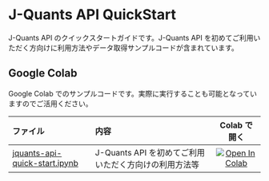# J-Quants API QuickStart

J-Quants API のクイックスタートガイドです。J-Quants API を初めてご利用いただく方向けに利用方法やデータ取得サンプルコードが含まれています。

## Google Colab

Google Colab でのサンプルコードです。実際に実行することも可能となっていますのでご活用ください。

| ファイル                                                       | 内容                                                  |                                                                                           Colab で開く                                                                                            |
| :------------------------------------------------------------- | :---------------------------------------------------- | :-----------------------------------------------------------------------------------------------------------------------------------------------------------------------------------------------: |
| [jquants-api-quick-start.ipynb](jquants-api-quick-start.ipynb) | J-Quants API を初めてご利用いただく方向けの利用方法等 | [![Open In Colab](https://colab.research.google.com/assets/colab-badge.svg)](https://colab.research.google.com/github/J-Quants/jquants-api-quick-start/blob/master/jquants-api-quick-start.ipynb) |
